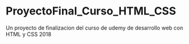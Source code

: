 # ProyectoFinal_Curso_HTML_CSS
Un proyecto de finalizacion del curso de udemy de desarrollo web con HTML y CSS 2018
